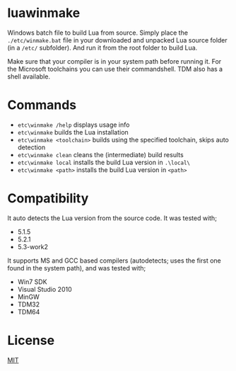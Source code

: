 luawinmake
==========

Windows batch file to build Lua from source. Simply place the `./etc/winmake.bat` file 
in your downloaded and unpacked Lua source folder (in a `/etc/` subfolder). And run it from the
root folder to build Lua.

Make sure that your compiler is in your system path before running it. For the Microsoft toolchains
you can use their commandshell. TDM also has a shell available.

Commands
========

- `etc\winmake /help` displays usage info
- `etc\winmake` builds the Lua installation
- `etc\winmake <toolchain>` builds using the specified toolchain, skips auto detection
- `etc\winmake clean` cleans the (intermediate) build results
- `etc\winmake local` installs the build Lua version in `.\local\`
- `etc\winmake <path>` installs the build Lua version in `<path>`

Compatibility
=============

It auto detects the Lua version from the source code. It was tested with;

- 5.1.5
- 5.2.1
- 5.3-work2

It supports MS and GCC based compilers (autodetects; uses the first one found in the system path), and was tested with;

 - Win7 SDK
 - Visual Studio 2010
 - MinGW
 - TDM32
 - TDM64

License
=======
[MIT](http://opensource.org/licenses/MIT)
